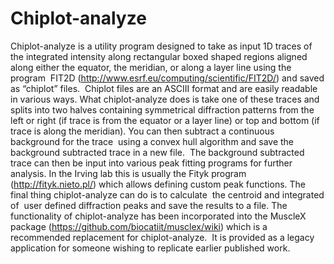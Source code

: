 # Chiplot-analyze
Chiplot-analyze is a utility program designed to take as input 1D traces of the integrated intensity along rectangular boxed shaped regions aligned along either the equator, the meridian, or along a layer line using the program  FIT2D (http://www.esrf.eu/computing/scientific/FIT2D/) and saved as “chiplot” files.  Chiplot files are an ASCIII format and are easily readable in various ways. What chiplot-analyze does is take one of these traces and splits into two halves containing symmetrical diffraction patterns from the left or right (if trace is from the equator or a layer line) or top and bottom (if trace is along the meridian). You can then subtract a continuous background for the trace  using a convex hull algorithm and save the background subtracted trace in a new file.  The background subtracted trace can then be input into various peak fitting programs for further analysis. In the Irving lab this is usually the Fityk program (http://fityk.nieto.pl/) which allows defining custom peak functions. The final thing chiplot-analyze can do is to calculate  the centroid and integrated of  user defined diffraction peaks and save the results to a file. The functionality of chiplot-analyze has been incorporated into the MuscleX package (https://github.com/biocatiit/musclex/wiki) which is a recommended replacement for chiplot-analyze.  It is provided as a legacy application for someone wishing to replicate earlier published work.
